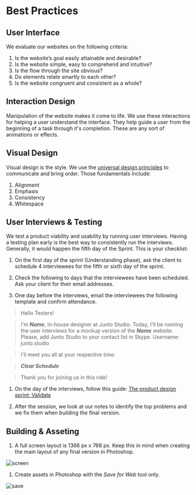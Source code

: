 Best Practices
============

User Interface
---------------

We evaluate our websites on the following criteria:

1. Is the website’s goal easily attainable and desirable?
1. Is the website simple, easy to comprehend and intuitive? 
1. Is the flow through the site obvious?
1. Do elements relate smartly to each other? 
1. Is the website congruent and consistent as a whole?

Interaction Design
---------------

Manipulation of the website makes it come to life. We use these interactions for helping a user understand the interface. They help guide a user from the beginning of a task through it's completion. These are any sort of animations or effects.

Visual Design
---------------

Visual design is the style. We use the [universal design principles](https://upcase.com/design-for-developers-resources/principles?__hstc=28062627.771b37efac40599ec33e88d12b25eeb5.1424830187104.1424830187104.1426308747136.2&__hssc=28062627.1.1426308747136&__hsfp=499586661) to communicate and bring order. Those fundamentals include:

1. Alignment 
1. Emphasis 
1. Consistency 
1. Whitespace 

User Interviews & Testing
---------------

We test a product viability and usability by running user interviews. Having a testing plan early is the best way to consistently run the interviews. Generally, it would happen the fifth day of the Sprint. This is your checklist:

1. On the first day of the sprint (Understanding phase), ask the client to schedule 4 interviewees for the fifth or sixth day of the sprint.

1. Check the following to days that the interviewees have been scheduled. Ask your client for their email addresses.

1. One day before the interviews, email the interviewees the following template and confirm attendance.
	
  > Hello Testers!
  
  > I'm ***Name***, in-house designer at Junto Studio. 
    Today, I'll be running the user interviews for a mockup version of the ***Name*** website.
    Please, add Junto Studio to your contact list in Skype.
    Username: junto.studio

  > I'll meet you all at your respective time:
  
  > ***Clear Schedule***
  
  > Thank you for joining us in this ride!
  
1. On the day of the interviews, follow this guide: [The product design sprint: Validate](http://www.gv.com/lib/the-product-design-sprint-validateday5)

1. After the session, we look at our notes to identify the top problems and we fix them when building the final version.

Building & Asseting
---------------

1. A full screen layout is 1366 px x 768 px. Keep this in mind when creating the main layout of any final version in Photoshop.


![screen](https://cloud.githubusercontent.com/assets/10119544/6787101/7fa8ee5a-d15e-11e4-91c8-b8ae77e0f8a4.jpg)


1. Create assets in Photoshop with the *Save for Web* tool only.


![save](https://cloud.githubusercontent.com/assets/10119544/6786988/97718f52-d15d-11e4-9729-d58bc7dfc9ff.jpg)

